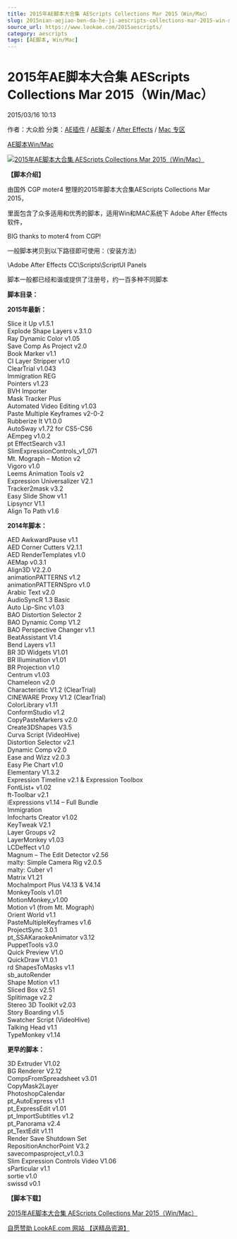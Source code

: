 ```yaml
---
title: 2015年AE脚本大合集 AEScripts Collections Mar 2015（Win/Mac）
slug: 2015nian-aejiao-ben-da-he-ji-aescripts-collections-mar-2015-win-mac
source_url: https://www.lookae.com/2015aescripts/
category: aescripts
tags: [AE脚本, Win/Mac]
---
```

# 2015年AE脚本大合集 AEScripts Collections Mar 2015（Win/Mac）

2015/03/16 10:13

作者：大众脸
分类：[AE插件](https://www.lookae.com/after-effects/aechajian/) / [AE脚本](https://www.lookae.com/after-effects/aescripts/) / [After Effects](https://www.lookae.com/after-effects/) / [Mac 专区](https://www.lookae.com/mac-osx/)

[AE脚本](https://www.lookae.com/tag/ae%e8%84%9a%e6%9c%ac/)[Win/Mac](https://www.lookae.com/tag/winmac/)

[![2015年AE脚本大合集 AEScripts Collections Mar 2015（Win/Mac）](https://www.lookae.com/wp-content/uploads/2015/03/2015AEScripts-.jpg "2015年AE脚本大合集 AEScripts Collections Mar 2015（Win/Mac）-LookAE.com")](https://www.lookae.com/wp-content/uploads/2015/03/2015AEScripts-.jpg)

**【脚本介绍】**

由国外 CGP moter4 整理的2015年脚本大合集AEScripts Collections Mar 2015，

里面包含了众多适用和优秀的脚本，适用Win和MAC系统下 Adobe After Effects 软件，

BIG thanks to moter4 from CGP!

一般脚本拷贝到以下路径即可使用：（安装方法）

\Adobe After Effects CC\Scripts\ScriptUI Panels

脚本一般都已经和谐或提供了注册号，约一百多种不同脚本

**脚本目录：**

**2015年最新：**

Slice it Up v1.5.1  
Explode Shape Layers v.3.1.0  
Ray Dynamic Color v1.05  
Save Comp As Project v2.0  
Book Marker v1.1  
CI Layer Stripper v1.0  
ClearTrial v1.043  
Immigration REG  
Pointers v1.23  
BVH Importer  
Mask Tracker Plus  
Automated Video Editing v1.03  
Paste Multiple Keyframes v2-0-2  
Rubberize It V1.0.0  
AutoSway v1.72 for CS5-CS6  
AEmpeg v1.0.2  
pt EffectSearch v3.1  
SlimExpressionControls\_v1\_071  
Mt. Mograph – Motion v2  
Vigoro v1.0  
Leems Animation Tools v2  
Expression Universalizer V2.1  
Tracker2mask v3.2  
Easy Slide Show v1.1  
Lipsyncr V1.1  
Align To Path v1.6

**2014年脚本：**

AED AwkwardPause v1.1  
AED Corner Cutters V2.1.1  
AED RenderTemplates v1.0  
AEMap v0.3.1  
Align3D V2.2.0  
animationPATTERNS v1.2  
animationPATTERNSpro v1.0  
Arabic Text v2.0  
AudioSyncR 1.3 Basic  
Auto Lip-Sinc v1.03  
BAO Distortion Selector 2  
BAO Dynamic Comp V1.2  
BAO Perspective Changer v1.1  
BeatAssistant V1.4  
Bend Layers v1.1  
BR 3D Widgets V1.01  
BR Illumination v1.01  
BR Projection v1.0  
Centrum v1.03  
Chameleon v2.0  
Characteristic V1.2 (ClearTrial)  
CINEWARE Proxy V1.2 (ClearTrial)  
ColorLibrary v1.11  
ConformStudio v1.2  
CopyPasteMarkers v2.0  
Create3DShapes V3.5  
Curva Script (VideoHive)  
Distortion Selector v2.1  
Dynamic Comp v2.0  
Ease and Wizz v2.0.3  
Easy Pie Chart v1.0  
Elementary V1.3.2  
Expression Timeline v2.1 & Expression Toolbox  
FontList+ v1.02  
ft-Toolbar v2.1  
iExpressions v1.14 – Full Bundle  
Immigration  
Infocharts Creator v1.02  
KeyTweak V2.1  
Layer Groups v2  
LayerMonkey v1.03  
LCDeffect v1.0  
Magnum – The Edit Detector v2.56  
malty: Simple Camera Rig v2.0.5  
malty: Cuber v1  
Matrix V1.21  
MochaImport Plus V4.13 & V4.14  
MonkeyTools v1.01  
MotionMonkey\_v1.00  
Motion v1 (from Mt. Mograph)  
Orient World v1.1  
PasteMultipleKeyframes v1.6  
ProjectSync 3.0.1  
pt\_SSAKaraokeAnimator v3.12  
PuppetTools v3.0  
Quick Preview V1.0  
QuickDraw V1.0.1  
rd ShapesToMasks v1.1  
sb\_autoRender  
Shape Motion v1.1  
Sliced Box v2.51  
Splitimage v2.2  
Stereo 3D Toolkit v2.03  
Story Boarding v1.5  
Swatcher Script (VideoHive)  
Talking Head v1.1  
TypeMonkey v1.14

**更早的脚本：**

3D Extruder V1.02  
BG Renderer V2.12  
CompsFromSpreadsheet v3.01  
CopyMask2Layer  
PhotoshopCalendar  
pt\_AutoExpress v1.1  
pt\_ExpressEdit v1.01  
pt\_ImportSubtitles v1.2  
pt\_Panorama v2.4  
pt\_TextEdit v1.11  
Render Save Shutdown Set  
RepositionAnchorPoint V3.2  
savecompasproject\_v1.0.3  
Slim Expression Controls Video V1.06  
sParticular v1.1  
sortie v1.0  
swissd v0.1

**【脚本下载】**

[2015年AE脚本大合集 AEScripts Collections Mar 2015（Win/Mac）](https://lookae.ctfile.com/fs/1SK88045328)

[自愿赞助 LookAE.com 网站 【送精品资源】](https://www.lookae.com/sponsor/)
